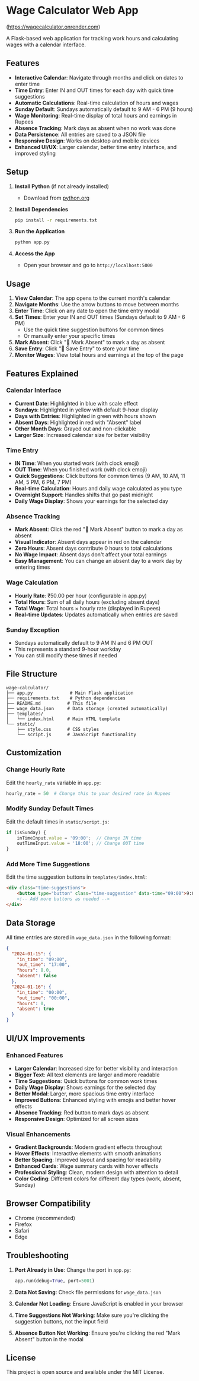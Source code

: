 # Wage Calculator Web App
(https://wagecalculator.onrender.com)

A Flask-based web application for tracking work hours and calculating wages with a calendar interface.

## Features

- **Interactive Calendar**: Navigate through months and click on dates to enter time
- **Time Entry**: Enter IN and OUT times for each day with quick time suggestions
- **Automatic Calculations**: Real-time calculation of hours and wages
- **Sunday Default**: Sundays automatically default to 9 AM - 6 PM (9 hours)
- **Wage Monitoring**: Real-time display of total hours and earnings in Rupees
- **Absence Tracking**: Mark days as absent when no work was done
- **Data Persistence**: All entries are saved to a JSON file
- **Responsive Design**: Works on desktop and mobile devices
- **Enhanced UI/UX**: Larger calendar, better time entry interface, and improved styling

## Setup

1. **Install Python** (if not already installed)
   - Download from [python.org](https://python.org)

2. **Install Dependencies**
   ```bash
   pip install -r requirements.txt
   ```

3. **Run the Application**
   ```bash
   python app.py
   ```

4. **Access the App**
   - Open your browser and go to `http://localhost:5000`

## Usage

1. **View Calendar**: The app opens to the current month's calendar
2. **Navigate Months**: Use the arrow buttons to move between months
3. **Enter Time**: Click on any date to open the time entry modal
4. **Set Times**: Enter your IN and OUT times (Sundays default to 9 AM - 6 PM)
   - Use the quick time suggestion buttons for common times
   - Or manually enter your specific times
5. **Mark Absent**: Click "🚫 Mark Absent" to mark a day as absent
6. **Save Entry**: Click "💾 Save Entry" to store your time
7. **Monitor Wages**: View total hours and earnings at the top of the page

## Features Explained

### Calendar Interface
- **Current Date**: Highlighted in blue with scale effect
- **Sundays**: Highlighted in yellow with default 9-hour display
- **Days with Entries**: Highlighted in green with hours shown
- **Absent Days**: Highlighted in red with "Absent" label
- **Other Month Days**: Grayed out and non-clickable
- **Larger Size**: Increased calendar size for better visibility

### Time Entry
- **IN Time**: When you started work (with clock emoji)
- **OUT Time**: When you finished work (with clock emoji)
- **Quick Suggestions**: Click buttons for common times (9 AM, 10 AM, 11 AM, 5 PM, 6 PM, 7 PM)
- **Real-time Calculation**: Hours and daily wage calculated as you type
- **Overnight Support**: Handles shifts that go past midnight
- **Daily Wage Display**: Shows your earnings for the selected day

### Absence Tracking
- **Mark Absent**: Click the red "🚫 Mark Absent" button to mark a day as absent
- **Visual Indicator**: Absent days appear in red on the calendar
- **Zero Hours**: Absent days contribute 0 hours to total calculations
- **No Wage Impact**: Absent days don't affect your total earnings
- **Easy Management**: You can change an absent day to a work day by entering times

### Wage Calculation
- **Hourly Rate**: ₹50.00 per hour (configurable in app.py)
- **Total Hours**: Sum of all daily hours (excluding absent days)
- **Total Wage**: Total hours × hourly rate (displayed in Rupees)
- **Real-time Updates**: Updates automatically when entries are saved

### Sunday Exception
- Sundays automatically default to 9 AM IN and 6 PM OUT
- This represents a standard 9-hour workday
- You can still modify these times if needed

## File Structure

```
wage-calculator/
├── app.py              # Main Flask application
├── requirements.txt    # Python dependencies
├── README.md          # This file
├── wage_data.json     # Data storage (created automatically)
├── templates/
│   └── index.html     # Main HTML template
└── static/
    ├── style.css      # CSS styles
    └── script.js      # JavaScript functionality
```

## Customization

### Change Hourly Rate
Edit the `hourly_rate` variable in `app.py`:
```python
hourly_rate = 50  # Change this to your desired rate in Rupees
```

### Modify Sunday Default Times
Edit the default times in `static/script.js`:
```javascript
if (isSunday) {
    inTimeInput.value = '09:00';  // Change IN time
    outTimeInput.value = '18:00'; // Change OUT time
}
```

### Add More Time Suggestions
Edit the time suggestion buttons in `templates/index.html`:
```html
<div class="time-suggestions">
    <button type="button" class="time-suggestion" data-time="09:00">9:00 AM</button>
    <!-- Add more buttons as needed -->
</div>
```

## Data Storage

All time entries are stored in `wage_data.json` in the following format:
```json
{
  "2024-01-15": {
    "in_time": "09:00",
    "out_time": "17:00",
    "hours": 8.0,
    "absent": false
  },
  "2024-01-16": {
    "in_time": "00:00",
    "out_time": "00:00",
    "hours": 0,
    "absent": true
  }
}
```

## UI/UX Improvements

### Enhanced Features
- **Larger Calendar**: Increased size for better visibility and interaction
- **Bigger Text**: All text elements are larger and more readable
- **Time Suggestions**: Quick buttons for common work times
- **Daily Wage Display**: Shows earnings for the selected day
- **Better Modal**: Larger, more spacious time entry interface
- **Improved Buttons**: Enhanced styling with emojis and better hover effects
- **Absence Tracking**: Red button to mark days as absent
- **Responsive Design**: Optimized for all screen sizes

### Visual Enhancements
- **Gradient Backgrounds**: Modern gradient effects throughout
- **Hover Effects**: Interactive elements with smooth animations
- **Better Spacing**: Improved layout and spacing for readability
- **Enhanced Cards**: Wage summary cards with hover effects
- **Professional Styling**: Clean, modern design with attention to detail
- **Color Coding**: Different colors for different day types (work, absent, Sunday)

## Browser Compatibility

- Chrome (recommended)
- Firefox
- Safari
- Edge

## Troubleshooting

1. **Port Already in Use**: Change the port in `app.py`:
   ```python
   app.run(debug=True, port=5001)
   ```

2. **Data Not Saving**: Check file permissions for `wage_data.json`

3. **Calendar Not Loading**: Ensure JavaScript is enabled in your browser

4. **Time Suggestions Not Working**: Make sure you're clicking the suggestion buttons, not the input field

5. **Absence Button Not Working**: Ensure you're clicking the red "Mark Absent" button in the modal

## License

This project is open source and available under the MIT License. 
